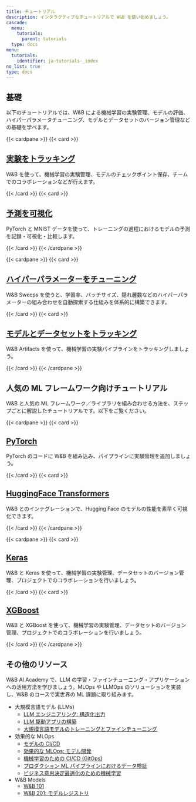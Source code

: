 ```yaml
---
title: チュートリアル
description: インタラクティブなチュートリアルで W&B を使い始めましょう。
cascade:
  menu:
    tutorials:
      parent: tutorials
  type: docs
menu:
  tutorials:
    identifier: ja-tutorials-_index
no_list: true
type: docs
---
```


## 基礎

以下のチュートリアルでは、W&B による機械学習の実験管理、モデルの評価、ハイパーパラメータチューニング、モデルとデータセットのバージョン管理などの基礎を学べます。

{{< cardpane >}}
  {{< card >}}
    <a href="/tutorials/experiments/">
      <h2 className="card-title">実験をトラッキング</h2>
    </a>
    <p className="card-content">W&B を使って、機械学習の実験管理、モデルのチェックポイント保存、チームでのコラボレーションなどが行えます。</p>
  {{< /card >}}
  {{< card >}}
    <a href="/tutorials/tables/">
      <h2 className="card-title">予測を可視化</h2>
    </a>
    <p className="card-content">PyTorch と MNIST データを使って、トレーニングの過程におけるモデルの予測を記録・可視化・比較します。</p>
  {{< /card >}}
{{< /cardpane >}}

{{< cardpane >}}
  {{< card >}}
    <a href="/tutorials/sweeps/">
      <h2 className="card-title">ハイパーパラメーターをチューニング</h2>
    </a>
    <p className="card-content">W&B Sweeps を使うと、学習率、バッチサイズ、隠れ層数などのハイパーパラメーターの組み合わせを自動探索する仕組みを体系的に構築できます。</p>
  {{< /card >}}
  {{< card >}}
    <a href="/tutorials/artifacts/">
      <h2 className="card-title">モデルとデータセットをトラッキング</h2>
    </a>
    <p className="card-content">W&B Artifacts を使って、機械学習の実験パイプラインをトラッキングしましょう。</p>
  {{< /card >}}
{{< /cardpane >}}


## 人気の ML フレームワーク向けチュートリアル
W&B と人気の ML フレームワーク／ライブラリを組み合わせる方法を、ステップごとに解説したチュートリアルです。以下をご覧ください。

{{< cardpane >}}
  {{< card >}}
    <a href="/tutorials/pytorch">
      <h2 className="card-title">PyTorch</h2>
    </a>
    <p className="card-content">PyTorch のコードに W&B を組み込み、パイプラインに実験管理を追加しましょう。</p>
  {{< /card >}}
  {{< card >}}
    <a href="/tutorials/huggingface">
      <h2 className="card-title">HuggingFace Transformers</h2>
    </a>
    <p className="card-content">W&B とのインテグレーションで、Hugging Face のモデルの性能を素早く可視化できます。</p>
  {{< /card >}}
{{< /cardpane >}}

{{< cardpane >}}
  {{< card >}}
    <a href="/tutorials/tensorflow">
      <h2 className="card-title">Keras</h2>
    </a>
    <p className="card-content">W&B と Keras を使って、機械学習の実験管理、データセットのバージョン管理、プロジェクトでのコラボレーションを行いましょう。</p>
  {{< /card >}}
  {{< card >}}
    <a href="/tutorials/xgboost_sweeps/">
      <h2 className="card-title">XGBoost</h2>
    </a>
    <p className="card-content">W&B と XGBoost を使って、機械学習の実験管理、データセットのバージョン管理、プロジェクトでのコラボレーションを行いましょう。</p>
  {{< /card >}}
{{< /cardpane >}}

## その他のリソース

W&B AI Academy で、LLM の学習・ファインチューニング・アプリケーションへの活用方法を学びましょう。MLOps や LLMOps のソリューションを実装し、W&B のコースで実世界の ML 課題に取り組みます。

- 大規模言語モデル (LLMs)
    - [LLM エンジニアリング: 構造化出力](https://www.wandb.courses/courses/steering-language-models?utm_source=wandb_docs&utm_medium=code&utm_campaign=tutorials)
    - [LLM 駆動アプリの構築](https://www.wandb.courses/courses/building-llm-powered-apps?utm_source=wandb_docs&utm_medium=code&utm_campaign=tutorials)
    - [大規模言語モデルのトレーニングとファインチューニング](https://www.wandb.courses/courses/training-fine-tuning-LLMs?utm_source=wandb_docs&utm_medium=code&utm_campaign=tutorials)
- 効果的な MLOps
    - [モデルの CI/CD](https://www.wandb.courses/courses/enterprise-model-management?utm_source=wandb_docs&utm_medium=code&utm_campaign=tutorials)
    - [効果的な MLOps: モデル開発](https://www.wandb.courses/courses/effective-mlops-model-development?utm_source=wandb_docs&utm_medium=code&utm_campaign=tutorials)
    - [機械学習のための CI/CD (GitOps)](https://www.wandb.courses/courses/ci-cd-for-machine-learning?utm_source=wandb_docs&utm_medium=code&utm_campaign=tutorials)
    - [プロダクション ML パイプラインにおけるデータ検証](https://www.wandb.courses/courses/data-validation-for-machine-learning?utm_source=wandb_docs&utm_medium=code&utm_campaign=tutorials)
    - [ビジネス意思決定最適化のための機械学習](https://www.wandb.courses/courses/decision-optimization?utm_source=wandb_docs&utm_medium=code&utm_campaign=tutorials)
- W&B Models
    - [W&B 101](https://wandb.ai/site/courses/101/?utm_source=wandb_docs&utm_medium=code&utm_campaign=tutorials)
    - [W&B 201: モデルレジストリ](https://www.wandb.courses/courses/201-model-registry?utm_source=wandb_docs&utm_medium=code&utm_campaign=tutorials)